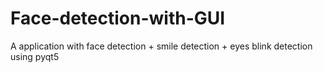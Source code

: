 # Face-detection-with-GUI
A application with face detection + smile detection + eyes blink detection using pyqt5
